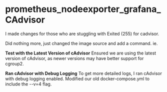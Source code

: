 # prometheus_nodeexporter_grafana_CAdvisor

I made changes for those who are stuggling with Exited (255) for cadvisor. 

Did nothing more, just changed the image source and add a command. ie. 

**Test with the Latest Version of cAdvisor**
Ensured we are using the latest version of cAdvisor, as newer versions may have better support for cgroup2.

**Ran cAdvisor with Debug Logging**
To get more detailed logs, I ran cAdvisor with debug logging enabled. Modified our old docker-compose.yml to include the --v=4 flag.
